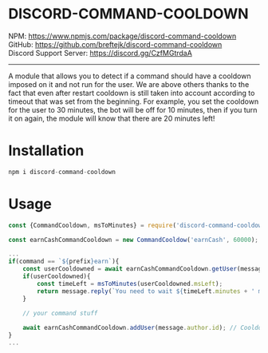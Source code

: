 # DISCORD-COMMAND-COOLDOWN

NPM: https://www.npmjs.com/package/discord-command-cooldown
<br>
GitHub: https://github.com/breftejk/discord-command-cooldown
<br>
Discord Support Server: https://discord.gg/CzfMGtrdaA

<hr>

A module that allows you to detect if a command should have a cooldown imposed on it and not run for the user. We are above others thanks to the fact that even after restart cooldown is still taken into account according to timeout that was set from the beginning. For example, you set the cooldown for the user to 30 minutes, the bot will be off for 10 minutes, then if you turn it on again, the module will know that there are 20 minutes left!

# Installation

```js
npm i discord-command-cooldown
```

# Usage

```js
const {CommandCooldown, msToMinutes} = require('discord-command-cooldown');

const earnCashCommandCooldown = new CommandCooldow('earnCash', 60000); // Allow users to execute this command each 60 seconds

...
if(command == `${prefix}earn`){
    const userCooldowned = await earnCashCommandCooldown.getUser(message.author.id); // Check if user need to be cooldowned
    if(userCooldowned){
        const timeLeft = msToMinutes(userCooldowned.msLeft);
        return message.reply(`You need to wait ${timeLeft.minutes + ' minutes and ' + timeLeft.seconds + ' seconds'} before running command again!`);
    }
    
    // your command stuff

    await earnCashCommandCooldown.addUser(message.author.id); // Cooldown user again
}
...
```
